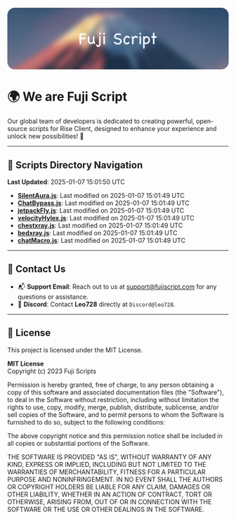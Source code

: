 ![Banner](.github/b.webp)

# 🌍 **We are Fuji Script**

Our global team of developers is dedicated to creating powerful, open-source scripts for Rise Client, designed to enhance your experience and unlock new possibilities! 🌟

---
<!-- SCRIPTS_NAVIGATION_START -->
## 📂 **Scripts Directory Navigation**

**Last Updated**: 2025-01-07 15:01:50 UTC

- **[SilentAura.js](scripts/SilentAura.js)**: Last modified on 2025-01-07 15:01:49 UTC
- **[ChatBypass.js](scripts/ChatBypass.js)**: Last modified on 2025-01-07 15:01:49 UTC
- **[jetpackFly.js](scripts/jetpackFly.js)**: Last modified on 2025-01-07 15:01:49 UTC
- **[velocityHylex.js](scripts/velocityHylex.js)**: Last modified on 2025-01-07 15:01:49 UTC
- **[chestxray.js](scripts/chestxray.js)**: Last modified on 2025-01-07 15:01:49 UTC
- **[bedxray.js](scripts/bedxray.js)**: Last modified on 2025-01-07 15:01:49 UTC
- **[chatMacro.js](scripts/chatMacro.js)**: Last modified on 2025-01-07 15:01:49 UTC

<!-- SCRIPTS_NAVIGATION_END -->

---

## 💬 **Contact Us**  
- 📬 **Support Email**: Reach out to us at [support@fujiscript.com](mailto:support@fujiscript.com) for any questions or assistance.  
- 💬 **Discord**: Contact **Leo728** directly at `Discord@leo728`.

---

## 📜 **License**

This project is licensed under the MIT License.  

**MIT License**  
Copyright (c) 2023 Fuji Scripts  

Permission is hereby granted, free of charge, to any person obtaining a copy of this software and associated documentation files (the "Software"), to deal in the Software without restriction, including without limitation the rights to use, copy, modify, merge, publish, distribute, sublicense, and/or sell copies of the Software, and to permit persons to whom the Software is furnished to do so, subject to the following conditions:  

The above copyright notice and this permission notice shall be included in all copies or substantial portions of the Software.  

THE SOFTWARE IS PROVIDED "AS IS", WITHOUT WARRANTY OF ANY KIND, EXPRESS OR IMPLIED, INCLUDING BUT NOT LIMITED TO THE WARRANTIES OF MERCHANTABILITY, FITNESS FOR A PARTICULAR PURPOSE AND NONINFRINGEMENT. IN NO EVENT SHALL THE AUTHORS OR COPYRIGHT HOLDERS BE LIABLE FOR ANY CLAIM, DAMAGES OR OTHER LIABILITY, WHETHER IN AN ACTION OF CONTRACT, TORT OR OTHERWISE, ARISING FROM, OUT OF OR IN CONNECTION WITH THE SOFTWARE OR THE USE OR OTHER DEALINGS IN THE SOFTWARE.  
